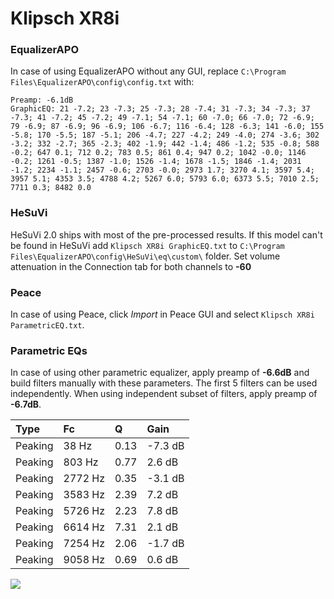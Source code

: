 # Klipsch XR8i

### EqualizerAPO
In case of using EqualizerAPO without any GUI, replace `C:\Program Files\EqualizerAPO\config\config.txt`
with:
```
Preamp: -6.1dB
GraphicEQ: 21 -7.2; 23 -7.3; 25 -7.3; 28 -7.4; 31 -7.3; 34 -7.3; 37 -7.3; 41 -7.2; 45 -7.2; 49 -7.1; 54 -7.1; 60 -7.0; 66 -7.0; 72 -6.9; 79 -6.9; 87 -6.9; 96 -6.9; 106 -6.7; 116 -6.4; 128 -6.3; 141 -6.0; 155 -5.8; 170 -5.5; 187 -5.1; 206 -4.7; 227 -4.2; 249 -4.0; 274 -3.6; 302 -3.2; 332 -2.7; 365 -2.3; 402 -1.9; 442 -1.4; 486 -1.2; 535 -0.8; 588 -0.2; 647 0.1; 712 0.2; 783 0.5; 861 0.4; 947 0.2; 1042 -0.0; 1146 -0.2; 1261 -0.5; 1387 -1.0; 1526 -1.4; 1678 -1.5; 1846 -1.4; 2031 -1.2; 2234 -1.1; 2457 -0.6; 2703 -0.0; 2973 1.7; 3270 4.1; 3597 5.4; 3957 5.1; 4353 3.5; 4788 4.2; 5267 6.0; 5793 6.0; 6373 5.5; 7010 2.5; 7711 0.3; 8482 0.0
```

### HeSuVi
HeSuVi 2.0 ships with most of the pre-processed results. If this model can't be found in HeSuVi add
`Klipsch XR8i GraphicEQ.txt` to `C:\Program Files\EqualizerAPO\config\HeSuVi\eq\custom\` folder.
Set volume attenuation in the Connection tab for both channels to **-60**

### Peace
In case of using Peace, click *Import* in Peace GUI and select `Klipsch XR8i ParametricEQ.txt`.

### Parametric EQs
In case of using other parametric equalizer, apply preamp of **-6.6dB** and build filters manually
with these parameters. The first 5 filters can be used independently.
When using independent subset of filters, apply preamp of **-6.7dB**.

| Type    | Fc      |    Q | Gain    |
|:--------|:--------|:-----|:--------|
| Peaking | 38 Hz   | 0.13 | -7.3 dB |
| Peaking | 803 Hz  | 0.77 | 2.6 dB  |
| Peaking | 2772 Hz | 0.35 | -3.1 dB |
| Peaking | 3583 Hz | 2.39 | 7.2 dB  |
| Peaking | 5726 Hz | 2.23 | 7.8 dB  |
| Peaking | 6614 Hz | 7.31 | 2.1 dB  |
| Peaking | 7254 Hz | 2.06 | -1.7 dB |
| Peaking | 9058 Hz | 0.69 | 0.6 dB  |

![](https://raw.githubusercontent.com/jaakkopasanen/AutoEq/master/results/innerfidelity/sbaf-serious/Klipsch%20XR8i/Klipsch%20XR8i.png)